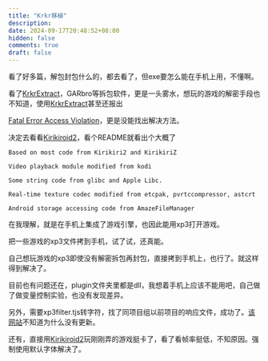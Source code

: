 ```yaml
---
title: "Krkr移植"
description: 
date: 2024-09-17T20:48:52+08:00
hidden: false
comments: true
draft: false
---
```

看了好多篇，解包封包什么的，都去看了，但exe要怎么能在手机上用，不懂啊。

看了[KrkrExtract](https://github.com/xmoezzz/KrkrExtract)，GARbro等拆包软件，更是一头雾水，想玩的游戏的解密手段也不知道，使用[KrkrExtract](https://github.com/xmoezzz/KrkrExtract)甚至还报出

[Fatal Error Access Violation](https://github.com/xmoezzz/KrkrExtract/issues/119)，更是没能找出解决方法。

决定去看看[Kirikiroid2](https://github.com/zeas2/Kirikiroid2)，看个README就看出个大概了

```
Based on most code from Kirikiri2 and KirikiriZ

Video playback module modified from kodi

Some string code from glibc and Apple Libc.

Real-time texture codec modified from etcpak, pvrtccompressor, astcrt

Android storage accessing code from AmazeFileManager
```

在我理解，就是在手机上集成了游戏引擎，也因此能用xp3打开游戏。

把一些游戏的xp3文件拷到手机，试了试，还真能。

自己想玩游戏的xp3即使没有解密拆包再封包，直接拷到手机上，也行了。就这样得到解决了。

目前也有问题还在，plugin文件夹里都是dll，我想着手机上应该不能用吧，自己做了做变量控制实验，也没有发现差异。

另外，需要xp3filter.tjs转字符，找了同项目组以前项目的响应文件，成功了。[该网站](https://zeas2.github.io/Kirikiroid2_patch/patch/)不知道为什么没有更新。

还有，直接用[Kirikiroid2](https://github.com/zeas2/Kirikiroid2)玩刚刚弄的游戏挺卡了，看了看帧率挺低，不知原因。强制使用默认字体解决了。
